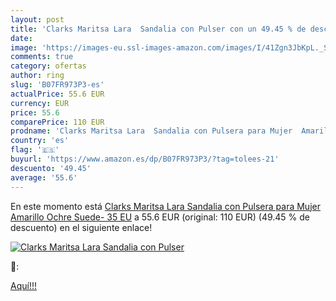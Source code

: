 ```yaml
---
layout: post
title: 'Clarks Maritsa Lara  Sandalia con Pulser con un 49.45 % de descuento'
date: 
image: 'https://images-eu.ssl-images-amazon.com/images/I/41Zgn3JbKpL._SL200_.jpg'
comments: true
category: ofertas
author: ring
slug: 'B07FR973P3-es'
actualPrice: 55.6 EUR
currency: EUR
price: 55.6
comparePrice: 110 EUR
prodname: 'Clarks Maritsa Lara  Sandalia con Pulsera para Mujer  Amarillo  Ochre Suede-   35 EU'
country: 'es'
flag: '🇪🇸'
buyurl: 'https://www.amazon.es/dp/B07FR973P3/?tag=tolees-21'
descuento: '49.45'
average: '55.6'
---
```


En este momento está [Clarks Maritsa Lara  Sandalia con Pulsera para Mujer  Amarillo  Ochre Suede-   35 EU](https://www.amazon.es/dp/B07FR973P3/?tag=tolees-21) a 55.6 EUR (original: 110 EUR) (49.45 %  de descuento) en el siguiente enlace!

[![Clarks Maritsa Lara  Sandalia con Pulser](https://images-eu.ssl-images-amazon.com/images/I/41Zgn3JbKpL._SL200_.jpg)](https://www.amazon.es/dp/B07FR973P3/?tag=tolees-21)

🔎:


[Aquí!!!](https://www.amazon.es/dp/B07FR973P3/?tag=tolees-21)
